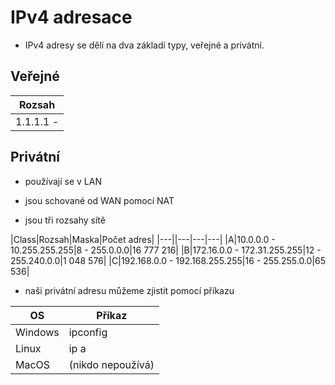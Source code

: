 # IPv4 adresace

- IPv4 adresy se dělí na dva základí typy, veřejné a privátní.

## Veřejné

|Rozsah|
|---|
|1.1.1.1 - 

## Privátní

- používají se v LAN

- jsou schované od WAN pomocí NAT

- jsou tři rozsahy sítě

|Class|Rozsah|Maska|Počet adres|
|---||---|---|---|
|A|10.0.0.0 - 10.255.255.255|8 - 255.0.0.0|16 777 216|
|B|172.16.0.0 - 172.31.255.255|12 - 255.240.0.0|1 048 576|
|C|192.168.0.0 - 192.168.255.255|16 - 255.255.0.0|65 536|

- naši privátní adresu můžeme zjistit pomocí příkazu

|OS|Příkaz|
|---|---|
|Windows| ipconfig|
|Linux| ip a|
|MacOS| (nikdo nepoužívá)|
